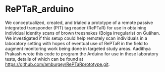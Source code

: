 # RePTaR_arduino

We conceptualized, created, and trialed a prototype of a remote passive integrated transponder (PIT) tag reader (RePTaR) for use in obtaining individual identity scans of brown treesnakes (Boiga irregularis) on Guåhan. We investigated if this setup could help remotely scan individuals in a laboratory setting with hopes of eventual use of RePTaR in the field to augment monitoring work being done in targeted study areas. Aadithya Prakash wrote this code to program the Arduino for use in these laboratory tests, details of which can be found at https://github.com/amburgey/RePTaRprototype.git.

